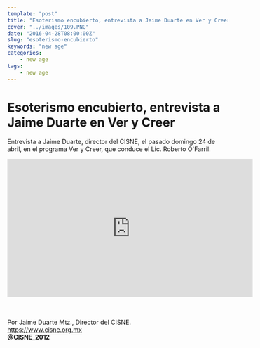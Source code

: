 ```yaml
---
template: "post"
title: "Esoterismo encubierto, entrevista a Jaime Duarte en Ver y Creer"
cover: "../images/109.PNG"
date: "2016-04-28T08:00:00Z"
slug: "esoterismo-encubierto"
keywords: "new age"
categories: 
    - new age
tags: 
    - new age
---
```



# Esoterismo encubierto, entrevista a Jaime Duarte en Ver y Creer
Entrevista a Jaime Duarte, director del CISNE, el pasado domingo 24 de abril, en el programa Ver y Creer, que conduce el Lic. Roberto O'Farril.


<iframe width="560" height="315" src="https://www.youtube.com/embed/sR9PquL7Qcs?list=PLavYacWR0JnIqTTzZMaYcc23LfeTqPGX_" title="YouTube video player" frameborder="0" allow="accelerometer; autoplay; clipboard-write; encrypted-media; gyroscope; picture-in-picture" allowfullscreen></iframe>

<br/><br/>
Por Jaime Duarte Mtz., Director del CISNE.  
<https://www.cisne.org.mx>  
**@CISNE_2012**